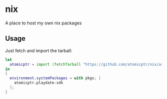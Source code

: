 # nix

A place to host my own nix packages

## Usage

Just fetch and import the tarball:

```nix
let
  atomicptr = import (fetchTarball "https://github.com/atomicptr/nix/archive/refs/heads/master.zip") {};
in
{
  environment.systemPackages = with pkgs; [
    atomicptr.playdate-sdk
  ];
}
```
